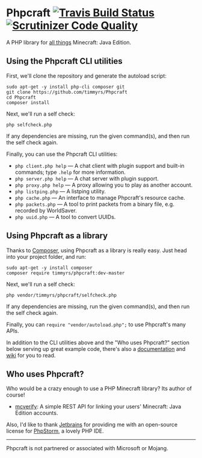 # Phpcraft [![Travis Build Status](https://travis-ci.org/timmyrs/Phpcraft.svg?branch=master)](https://travis-ci.org/timmyrs/Phpcraft) [![Scrutinizer Code Quality](https://scrutinizer-ci.com/g/timmyrs/Phpcraft/badges/quality-score.png?b=master)](https://scrutinizer-ci.com/g/timmyrs/Phpcraft/?branch=master)

A PHP library for [all things](https://phpcraft.de/docs/namespacePhpcraft.html) Minecraft: Java Edition.

## Using the Phpcraft CLI utilities

First, we'll clone the repository and generate the autoload script:

    sudo apt-get -y install php-cli composer git
    git clone https://github.com/timmyrs/Phpcraft
    cd Phpcraft
    composer install

Next, we'll run a self check:

    php selfcheck.php

If any dependencies are missing, run the given command(s), and then run the self check again.

Finally, you can use the Phpcraft CLI utilities:

- `php client.php help` — A chat client with plugin support and built-in commands; type `.help` for more information.
- `php server.php help` — A chat server with plugin support.
- `php proxy.php help` — A proxy allowing you to play as another account.
- `php listping.php` — A listping utility.
- `php cache.php` — An interface to manage Phpcraft's resource cache.
- `php packets.php` — A tool to print packets from a binary file, e.g. recorded by WorldSaver.
- `php uuid.php` — A tool to convert UUIDs.

## Using Phpcraft as a library

Thanks to [Composer](https://getcomposer.org/), using Phpcraft as a library is really easy. Just head into your project folder, and run:

    sudo apt-get -y install composer
    composer require timmyrs/phpcraft:dev-master

Next, we'll run a self check:

    php vendor/timmyrs/phpcraft/selfcheck.php

If any dependencies are missing, run the given command(s), and then run the self check again.

Finally, you can `require "vendor/autoload.php";` to use Phpcraft's many APIs.

In addition to the CLI utilities above and the "Who uses Phpcraft?" section below serving up great example code, there's also a [documentation](https://phpcraft.de/docs/namespacePhpcraft.html) and [wiki](https://github.com/timmyrs/Phpcraft/wiki) for you to read.

## Who uses Phpcraft?

Who would be a crazy enough to use a PHP Minecraft library? Its author of course!

- [mcverify](https://github.com/timmyrs/mcverify): A simple REST API for linking your users' Minecraft: Java Edition accounts.

Also, I'd like to thank [Jetbrains](https://www.jetbrains.com/?from=Phpcraft) for providing me with an open-source license for [PhpStorm](https://www.jetbrains.com/phpstorm/?from=Phpcraft), a lovely PHP IDE.

---

Phpcraft is not partnered or associated with Microsoft or Mojang.
